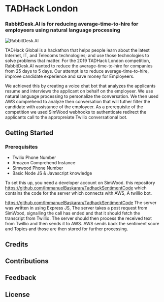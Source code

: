 # TADHack London
### RabbitDesk.AI is for reducing average-time-to-hire for employeers using natural language processing

![RabbitDesk.AI](https://dominiconorton-images.s3-eu-west-1.amazonaws.com/TADHackLondon.jpg)

TADHack Global is a hackathon that helps people learn about the latest Internet, IT, and Telecoms technologies; and use those technologies to solve problems that matter. For the 2019 TADHack London competition, RabbitDesk.AI wanted to reduce the average-time-to-hire for companies from 25 days to 5 days. Our attempt is to reduce average-time-to-hire, improve candidate experience and save money for Employeers. 

We achieved this by creating a voice chat bot that analyzes the applicants resume and interviews the applicant on behalf on the employeer. We use natural language processing to personalize the conversation. We then used AWS comprehend to analyze then conversation that will futher filter the candidate with assistance of the employeer. As a prerequisite of the competition we used SimWood webhooks to authenticate redirect the applicants call to the appropreiate Twilio conversational bot.

## Getting Started

### Prerequisites

+ Twilio Phone Number
+ Amazon Comprehend Instance 
+ Simwood Phone Number
+ Basic Node JS & Javascript knowledge

To set this up, you need a developer account on SimWood. this repository https://github.com/ImmanuelBaskaran/TadhackSentimentCode which contains the code for the server which connects with AWS, A twillio bot.

https://github.com/ImmanuelBaskaran/TadhackSentimentCode
The server was written in using Express JS, The server takes a post request from SimWood, signalling the call has ended and that it should fetch the transcript from Twillio. The server should then process the received text from Twillio and then sends it to AWS. AWS sends back the sentiment score and Topics and those are then stored for further processing.

## Credits

## Contributions 

## Feedback

## License

